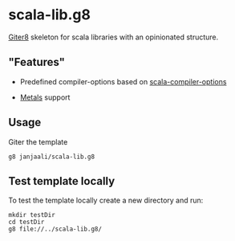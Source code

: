 # scala-lib.g8

[Giter8] skeleton for scala libraries with an opinionated structure.

## "Features"

* Predefined compiler-options based on [scala-compiler-options](https://github.com/janjaali/scala-compiler-options)

* [Metals](https://github.com/scalameta/metals) support

## Usage

Giter the template

```shell
g8 janjaali/scala-lib.g8
```

## Test template locally

To test the template locally create a new directory and run:

```shell
mkdir testDir
cd testDir
g8 file://../scala-lib.g8/
```

[Giter8]: http://www.foundweekends.org/giter8/
